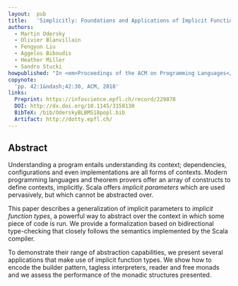 ```yaml
---
layout:  pub
title:   'Simplicitly: Foundations and Applications of Implicit Function Types'
authors:
  - Martin Odersky
  - Olivier Blanvillain
  - Fengyun Liu
  - Aggelos Biboudis
  - Heather Miller
  - Sandro Stucki
howpublished: "In <em>Proceedings of the ACM on Programming Languages</em>, 2(POPL)"
copynote:
  'pp. 42:1&ndash;42:30, ACM, 2018'
links:
  Preprint: https://infoscience.epfl.ch/record/229878
  DOI: http://dx.doi.org/10.1145/3158130
  BibTeX: /bib/OderskyBLBMS18popl.bib
  Artifact: http://dotty.epfl.ch/
---
```


## Abstract

Understanding a program entails understanding its context; dependencies, configurations and even implementations are all forms of contexts. Modern programming languages and theorem provers offer an array of constructs to define contexts, implicitly. Scala offers _implicit parameters_ which are used pervasively, but which cannot be abstracted over.

This paper describes a generalization of implicit parameters to _implicit function types_, a powerful way to abstract over the context in which some piece of code is run. We provide a formalization based on bidirectional type-checking that closely follows the semantics implemented by the Scala compiler.

To demonstrate their range of abstraction capabilities, we present several applications that make use of implicit function types. We show how to encode the builder pattern, tagless interpreters, reader and free monads and we assess the performance of the monadic structures presented.
